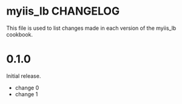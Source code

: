 # myiis_lb CHANGELOG

This file is used to list changes made in each version of the myiis_lb cookbook.

# 0.1.0

Initial release.

- change 0
- change 1


